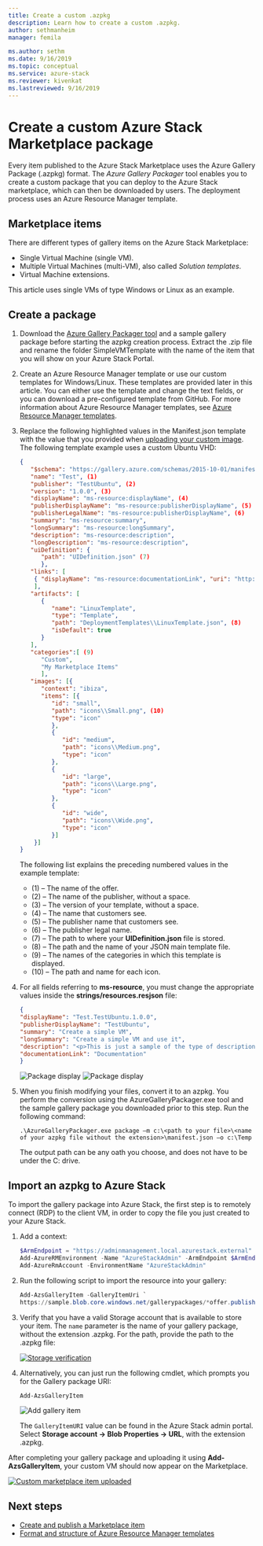 ```yaml
---
title: Create a custom .azpkg
description: Learn how to create a custom .azpkg.
author: sethmanheim
manager: femila

ms.author: sethm
ms.date: 9/16/2019
ms.topic: conceptual
ms.service: azure-stack
ms.reviewer: kivenkat
ms.lastreviewed: 9/16/2019
---
```


# Create a custom Azure Stack Marketplace package

Every item published to the Azure Stack Marketplace uses the Azure Gallery Package (.azpkg) format. The *Azure Gallery Packager* tool enables you to create a custom package that you can deploy to the Azure Stack marketplace, which can then be downloaded by users. The deployment process uses an Azure Resource Manager template.

## Marketplace items

There are different types of gallery items on the Azure Stack Marketplace:

- Single Virtual Machine (single VM).
- Multiple Virtual Machines (multi-VM), also called *Solution templates*.
- Virtual Machine extensions.

This article uses single VMs of type Windows or Linux as an example.

## Create a package

1. Download the [Azure Gallery Packager tool](https://www.aka.ms/azurestackmarketplaceitem) and a sample gallery package before starting the azpkg creation process. Extract the .zip file and rename the folder SimpleVMTemplate with the name of the item that you will show on your Azure Stack Portal. 

2. Create an Azure Resource Manager template or use our custom templates for Windows/Linux. These templates are provided later in this article. You can either use the template and change the text fields, or you can download a pre-configured template from GitHub. For more information about Azure Resource Manager templates, see [Azure Resource Manager templates](/azure/azure-resource-manager/resource-group-authoring-templates).

3. Replace the following highlighted values in the Manifest.json template with the value that you provided when [uploading your custom image](azure-stack-add-vm-image.md#add-a-custom-vm-image-to-the-marketplace-using-the-portal). The following template example uses a custom Ubuntu VHD:

    ```json
    {
       "$schema": "https://gallery.azure.com/schemas/2015-10-01/manifest.json#",
       "name": "Test", (1)
       "publisher": "TestUbuntu", (2)
       "version": "1.0.0", (3)
       "displayName": "ms-resource:displayName", (4)
       "publisherDisplayName": "ms-resource:publisherDisplayName", (5)
       "publisherLegalName": "ms-resource:publisherDisplayName", (6)
       "summary": "ms-resource:summary",
       "longSummary": "ms-resource:longSummary",
       "description": "ms-resource:description",
       "longDescription": "ms-resource:description",
       "uiDefinition": {
          "path": "UIDefinition.json" (7)
          },
       "links": [
        { "displayName": "ms-resource:documentationLink", "uri": "http://go.microsoft.com/fwlink/?LinkId=532898" }
        ],
       "artifacts": [
          {
             "name": "LinuxTemplate",
             "type": "Template",
             "path": "DeploymentTemplates\\LinuxTemplate.json", (8)
             "isDefault": true
          }
       ],
       "categories":[ (9)
          "Custom",
          "My Marketplace Items"
          ],
       "images": [{
          "context": "ibiza",
          "items": [{
             "id": "small",
             "path": "icons\\Small.png", (10)
             "type": "icon"
             },
             {
                "id": "medium",
                "path": "icons\\Medium.png",
                "type": "icon"
             },
             {
                "id": "large",
                "path": "icons\\Large.png",
                "type": "icon"
             },
             {
                "id": "wide",
                "path": "icons\\Wide.png",
                "type": "icon"
             }]
        }]
    }
    ```

    The following list explains the preceding numbered values in the example template:

    - (1) – The name of the offer.
    - (2) – The name of the publisher, without a space.
    - (3) – The version of your template, without a space.
    - (4) – The name that customers see.
    - (5) – The publisher name that customers see.
    - (6) – The publisher legal name.
    - (7) – The path to where your **UIDefinition.json** file is stored.  
    - (8) – The path and the name of your JSON main template file.
    - (9) – The names of the categories in which this template is displayed.
    - (10) – The path and name for each icon.

4. For all fields referring to **ms-resource**, you must change the appropriate values inside the **strings/resources.resjson** file:

    ```json
    {
    "displayName": "Test.TestUbuntu.1.0.0",
    "publisherDisplayName": "TestUbuntu",
    "summary": "Create a simple VM",
    "longSummary": "Create a simple VM and use it",
    "description": "<p>This is just a sample of the type of description you could create for your gallery item!</p><p>This is a second paragraph.</p>",
    "documentationLink": "Documentation"
    }
    ```

    ![Package display](media/azure-stack-create-azpkg/pkg1.png)
    ![Package display](media/azure-stack-create-azpkg/pkg2.png)

5. When you finish modifying your files, convert it to an azpkg. You perform the conversion using the AzureGalleryPackager.exe tool and the sample gallery package you downloaded prior to this step. Run the following command:

    ```shell
    .\AzureGalleryPackager.exe package –m c:\<path to your file>\<name of your azpkg file without the extension>\manifest.json –o c:\Temp
    ```

    The output path can be any oath you choose, and does not have to be under the C: drive.

## Import an azpkg to Azure Stack

To import the gallery package into Azure Stack, the first step is to remotely connect (RDP) to the client VM, in order to copy the file you just created to your Azure Stack.

1. Add a context:

    ```powershell
    $ArmEndpoint = "https://adminmanagement.local.azurestack.external"
    Add-AzureRMEnvironment -Name "AzureStackAdmin" -ArmEndpoint $ArmEndpoint
    Add-AzureRmAccount -EnvironmentName "AzureStackAdmin"
    ```

2. Run the following script to import the resource into your gallery:

    ```powershell
    Add-AzsGalleryItem -GalleryItemUri `
    https://sample.blob.core.windows.net/gallerypackages/*offer.publisher.version*.azpkg –Verbose
    ```

3. Verify that you have a valid Storage account that is available to store your item. The `name` parameter is the name of your gallery package, without the extension .azpkg. For the path, provide the path to the .azpkg file:

    [![Storage verification](media/azure-stack-create-azpkg/pkg4sm.png "Verify storage")](media/azure-stack-create-azpkg/pkg4.png#lightbox)

4. Alternatively, you can just run the following cmdlet, which prompts you for the Gallery package URI:

    ```powershell
    Add-AzsGalleryItem
    ```

    ![Add gallery item](media/azure-stack-create-azpkg/pkg5.png)

    The `GalleryItemURI` value can be found in the Azure Stack admin portal. Select **Storage account -> Blob Properties -> URL**, with the extension .azpkg.

After completing your gallery package and uploading it using **Add-AzsGalleryItem**, your custom VM should now appear on the Marketplace.

[![Custom marketplace item uploaded](media/azure-stack-create-azpkg/pkg6sm.png "Custom marketplace item uploaded")](media/azure-stack-create-azpkg/pkg6.png#lightbox)

## Next steps

- [Create and publish a Marketplace item](azure-stack-create-and-publish-marketplace-item.md)
- [Format and structure of Azure Resource Manager templates](/azure/azure-resource-manager/resource-group-authoring-templates)
